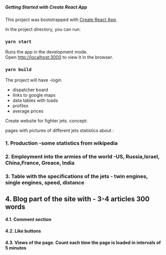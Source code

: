##### Getting Started with Create React App

This project was bootstrapped with [Create React App](https://github.com/facebook/create-react-app).

 

In the project directory, you can run:

### `yarn start`

Runs the app in the development mode.\
Open [http://localhost:3000](http://localhost:3000) to view it in the browser.


### `yarn build`

  The project will have
 -login
  - dispatcher board
 - links to google maps
  - data tables with loads
  - profiles
  - average prices

 
Create website for fighter jets. 
concept:

 
pages with pictures of different jets 
statistics about :
### 1. Production -some statistics from wikipedia
### 2. Employment into the armies of the world -US, Russia,Israel, China,France, Greace, India
### 3. Table with the specifications of the jets - twin engines, single engines, speed, distance
## 4. Blog part of the site with - 3-4 articles 300 words
#### 4.1. Comment section
#### 4.2. Like buttons
#### 4.3. Views of the page. Count each time the page is loaded in intervals of 5 minutes
 